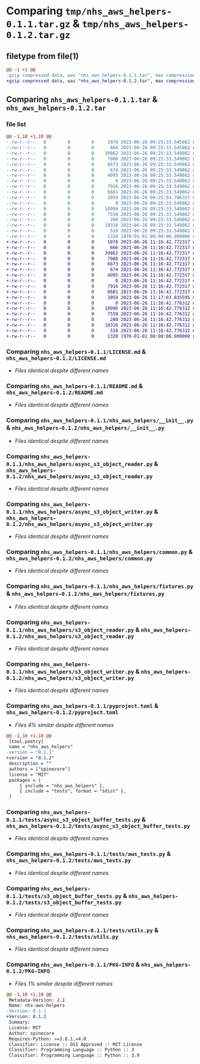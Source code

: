 # Comparing `tmp/nhs_aws_helpers-0.1.1.tar.gz` & `tmp/nhs_aws_helpers-0.1.2.tar.gz`

## filetype from file(1)

```diff
@@ -1 +1 @@
-gzip compressed data, was "nhs_aws_helpers-0.1.1.tar", max compression
+gzip compressed data, was "nhs_aws_helpers-0.1.2.tar", max compression
```

## Comparing `nhs_aws_helpers-0.1.1.tar` & `nhs_aws_helpers-0.1.2.tar`

### file list

```diff
@@ -1,18 +1,18 @@
--rw-r--r--   0        0        0     1078 2023-06-26 09:25:33.545862 nhs_aws_helpers-0.1.1/LICENSE.md
--rw-r--r--   0        0        0      666 2023-06-26 09:25:33.545862 nhs_aws_helpers-0.1.1/README.md
--rw-r--r--   0        0        0    39862 2023-06-26 09:25:33.549862 nhs_aws_helpers-0.1.1/nhs_aws_helpers/__init__.py
--rw-r--r--   0        0        0     7980 2023-06-26 09:25:33.549862 nhs_aws_helpers-0.1.1/nhs_aws_helpers/async_s3_object_reader.py
--rw-r--r--   0        0        0     6673 2023-06-26 09:25:33.549862 nhs_aws_helpers-0.1.1/nhs_aws_helpers/async_s3_object_writer.py
--rw-r--r--   0        0        0      674 2023-06-26 09:25:33.549862 nhs_aws_helpers-0.1.1/nhs_aws_helpers/common.py
--rw-r--r--   0        0        0     4095 2023-06-26 09:25:33.549862 nhs_aws_helpers-0.1.1/nhs_aws_helpers/fixtures.py
--rw-r--r--   0        0        0        0 2023-06-26 09:25:33.549862 nhs_aws_helpers-0.1.1/nhs_aws_helpers/py.typed
--rw-r--r--   0        0        0     7916 2023-06-26 09:25:33.549862 nhs_aws_helpers-0.1.1/nhs_aws_helpers/s3_object_reader.py
--rw-r--r--   0        0        0     6681 2023-06-26 09:25:33.549862 nhs_aws_helpers-0.1.1/nhs_aws_helpers/s3_object_writer.py
--rw-r--r--   0        0        0     3059 2023-06-26 09:25:54.786357 nhs_aws_helpers-0.1.1/pyproject.toml
--rw-r--r--   0        0        0        0 2023-06-26 09:25:33.549862 nhs_aws_helpers-0.1.1/tests/__init__.py
--rw-r--r--   0        0        0    10996 2023-06-26 09:25:33.549862 nhs_aws_helpers-0.1.1/tests/async_s3_object_buffer_tests.py
--rw-r--r--   0        0        0     7558 2023-06-26 09:25:33.549862 nhs_aws_helpers-0.1.1/tests/aws_tests.py
--rw-r--r--   0        0        0      280 2023-06-26 09:25:33.549862 nhs_aws_helpers-0.1.1/tests/conftest.py
--rw-r--r--   0        0        0    10316 2023-06-26 09:25:33.549862 nhs_aws_helpers-0.1.1/tests/s3_object_buffer_tests.py
--rw-r--r--   0        0        0      518 2023-06-26 09:25:33.549862 nhs_aws_helpers-0.1.1/tests/utils.py
--rw-r--r--   0        0        0     1320 1970-01-01 00:00:00.000000 nhs_aws_helpers-0.1.1/PKG-INFO
+-rw-r--r--   0        0        0     1078 2023-06-26 11:16:42.772317 nhs_aws_helpers-0.1.2/LICENSE.md
+-rw-r--r--   0        0        0      666 2023-06-26 11:16:42.772317 nhs_aws_helpers-0.1.2/README.md
+-rw-r--r--   0        0        0    39862 2023-06-26 11:16:42.772317 nhs_aws_helpers-0.1.2/nhs_aws_helpers/__init__.py
+-rw-r--r--   0        0        0     7980 2023-06-26 11:16:42.772317 nhs_aws_helpers-0.1.2/nhs_aws_helpers/async_s3_object_reader.py
+-rw-r--r--   0        0        0     6673 2023-06-26 11:16:42.772317 nhs_aws_helpers-0.1.2/nhs_aws_helpers/async_s3_object_writer.py
+-rw-r--r--   0        0        0      674 2023-06-26 11:16:42.772317 nhs_aws_helpers-0.1.2/nhs_aws_helpers/common.py
+-rw-r--r--   0        0        0     4095 2023-06-26 11:16:42.772317 nhs_aws_helpers-0.1.2/nhs_aws_helpers/fixtures.py
+-rw-r--r--   0        0        0        0 2023-06-26 11:16:42.772317 nhs_aws_helpers-0.1.2/nhs_aws_helpers/py.typed
+-rw-r--r--   0        0        0     7916 2023-06-26 11:16:42.772317 nhs_aws_helpers-0.1.2/nhs_aws_helpers/s3_object_reader.py
+-rw-r--r--   0        0        0     6681 2023-06-26 11:16:42.772317 nhs_aws_helpers-0.1.2/nhs_aws_helpers/s3_object_writer.py
+-rw-r--r--   0        0        0     3059 2023-06-26 11:17:03.835595 nhs_aws_helpers-0.1.2/pyproject.toml
+-rw-r--r--   0        0        0        0 2023-06-26 11:16:42.776312 nhs_aws_helpers-0.1.2/tests/__init__.py
+-rw-r--r--   0        0        0    10996 2023-06-26 11:16:42.776312 nhs_aws_helpers-0.1.2/tests/async_s3_object_buffer_tests.py
+-rw-r--r--   0        0        0     7558 2023-06-26 11:16:42.776312 nhs_aws_helpers-0.1.2/tests/aws_tests.py
+-rw-r--r--   0        0        0      280 2023-06-26 11:16:42.776312 nhs_aws_helpers-0.1.2/tests/conftest.py
+-rw-r--r--   0        0        0    10316 2023-06-26 11:16:42.776312 nhs_aws_helpers-0.1.2/tests/s3_object_buffer_tests.py
+-rw-r--r--   0        0        0      518 2023-06-26 11:16:42.776312 nhs_aws_helpers-0.1.2/tests/utils.py
+-rw-r--r--   0        0        0     1320 1970-01-01 00:00:00.000000 nhs_aws_helpers-0.1.2/PKG-INFO
```

### Comparing `nhs_aws_helpers-0.1.1/LICENSE.md` & `nhs_aws_helpers-0.1.2/LICENSE.md`

 * *Files identical despite different names*

### Comparing `nhs_aws_helpers-0.1.1/README.md` & `nhs_aws_helpers-0.1.2/README.md`

 * *Files identical despite different names*

### Comparing `nhs_aws_helpers-0.1.1/nhs_aws_helpers/__init__.py` & `nhs_aws_helpers-0.1.2/nhs_aws_helpers/__init__.py`

 * *Files identical despite different names*

### Comparing `nhs_aws_helpers-0.1.1/nhs_aws_helpers/async_s3_object_reader.py` & `nhs_aws_helpers-0.1.2/nhs_aws_helpers/async_s3_object_reader.py`

 * *Files identical despite different names*

### Comparing `nhs_aws_helpers-0.1.1/nhs_aws_helpers/async_s3_object_writer.py` & `nhs_aws_helpers-0.1.2/nhs_aws_helpers/async_s3_object_writer.py`

 * *Files identical despite different names*

### Comparing `nhs_aws_helpers-0.1.1/nhs_aws_helpers/common.py` & `nhs_aws_helpers-0.1.2/nhs_aws_helpers/common.py`

 * *Files identical despite different names*

### Comparing `nhs_aws_helpers-0.1.1/nhs_aws_helpers/fixtures.py` & `nhs_aws_helpers-0.1.2/nhs_aws_helpers/fixtures.py`

 * *Files identical despite different names*

### Comparing `nhs_aws_helpers-0.1.1/nhs_aws_helpers/s3_object_reader.py` & `nhs_aws_helpers-0.1.2/nhs_aws_helpers/s3_object_reader.py`

 * *Files identical despite different names*

### Comparing `nhs_aws_helpers-0.1.1/nhs_aws_helpers/s3_object_writer.py` & `nhs_aws_helpers-0.1.2/nhs_aws_helpers/s3_object_writer.py`

 * *Files identical despite different names*

### Comparing `nhs_aws_helpers-0.1.1/pyproject.toml` & `nhs_aws_helpers-0.1.2/pyproject.toml`

 * *Files 4% similar despite different names*

```diff
@@ -1,10 +1,10 @@
 [tool.poetry]
 name = "nhs_aws_helpers"
-version = "0.1.1"
+version = "0.1.2"
 description = ""
 authors = ["spinecore"]
 license = "MIT"
 packages = [
     { include = "nhs_aws_helpers" },
     { include = "tests", format = "sdist" },
 ]
```

### Comparing `nhs_aws_helpers-0.1.1/tests/async_s3_object_buffer_tests.py` & `nhs_aws_helpers-0.1.2/tests/async_s3_object_buffer_tests.py`

 * *Files identical despite different names*

### Comparing `nhs_aws_helpers-0.1.1/tests/aws_tests.py` & `nhs_aws_helpers-0.1.2/tests/aws_tests.py`

 * *Files identical despite different names*

### Comparing `nhs_aws_helpers-0.1.1/tests/s3_object_buffer_tests.py` & `nhs_aws_helpers-0.1.2/tests/s3_object_buffer_tests.py`

 * *Files identical despite different names*

### Comparing `nhs_aws_helpers-0.1.1/tests/utils.py` & `nhs_aws_helpers-0.1.2/tests/utils.py`

 * *Files identical despite different names*

### Comparing `nhs_aws_helpers-0.1.1/PKG-INFO` & `nhs_aws_helpers-0.1.2/PKG-INFO`

 * *Files 1% similar despite different names*

```diff
@@ -1,10 +1,10 @@
 Metadata-Version: 2.1
 Name: nhs-aws-helpers
-Version: 0.1.1
+Version: 0.1.2
 Summary: 
 License: MIT
 Author: spinecore
 Requires-Python: >=3.8.1,<4.0
 Classifier: License :: OSI Approved :: MIT License
 Classifier: Programming Language :: Python :: 3
 Classifier: Programming Language :: Python :: 3.9
```

